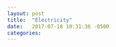 ```yaml
---
layout: post
title:  "Electricity"
date:   2017-07-18 10:31:36 -0500
categories: 
---
```




<html>
  <body >
    <script type="text/javascript" src="/assets/electricity.js"></script>
    <div id="container"></div>
  </body>
</html>
